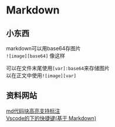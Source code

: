 ---
---

# Markdown

## 小东西

markdown可以用base64存图片  
`![image][base64]` 像这样

可以在文件末尾使用`[var]:base64`来存储图片  
以在正文中使用`![image][var]`

## 资料网站

[md代码块高亮支持标注](https://coding.net/help/docs/ci/lint/markdown-code-lang.html)  
[Vscode的下的快捷键(基于 Markdown)](https://blog.csdn.net/qq_37459242/article/details/116502141)
